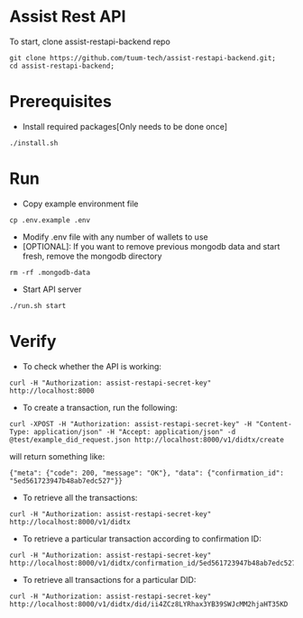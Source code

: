 # Assist Rest API

To start, clone assist-restapi-backend repo
```
git clone https://github.com/tuum-tech/assist-restapi-backend.git;
cd assist-restapi-backend;
```

# Prerequisites
- Install required packages[Only needs to be done once]
```
./install.sh
```

# Run
- Copy example environment file
```
cp .env.example .env
```
- Modify .env file with any number of wallets to use
- [OPTIONAL]: If you want to remove previous mongodb data and start fresh, remove the mongodb directory
```
rm -rf .mongodb-data
```
- Start API server
```
./run.sh start
```

# Verify
- To check whether the API is working:
``` 
curl -H "Authorization: assist-restapi-secret-key" http://localhost:8000
```
- To create a transaction, run the following:
```
curl -XPOST -H "Authorization: assist-restapi-secret-key" -H "Content-Type: application/json" -H "Accept: application/json" -d @test/example_did_request.json http://localhost:8000/v1/didtx/create
```
will return something like:
``` 
{"meta": {"code": 200, "message": "OK"}, "data": {"confirmation_id": "5ed561723947b48ab7edc527"}}
```
- To retrieve all the transactions:
``` 
curl -H "Authorization: assist-restapi-secret-key" http://localhost:8000/v1/didtx
```
- To retrieve a particular transaction according to confirmation ID:
```
curl -H "Authorization: assist-restapi-secret-key" http://localhost:8000/v1/didtx/confirmation_id/5ed561723947b48ab7edc527
```
- To retrieve all transactions for a particular DID:
```
curl -H "Authorization: assist-restapi-secret-key" http://localhost:8000/v1/didtx/did/ii4ZCz8LYRhax3YB39SWJcMM2hjaHT35KD
```